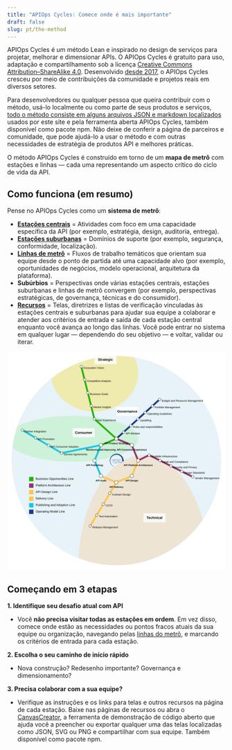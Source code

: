 ```yaml
---
title: "APIOps Cycles: Comece onde é mais importante"
draft: false
slug: pt/the-method
---
```


APIOps Cycles é um método Lean e inspirado no design de serviços para projetar, melhorar e dimensionar APIs.
O APIOps Cycles é gratuito para uso, adaptação e compartilhamento sob a licença [Creative Commons Attribution–ShareAlike 4.0](https://creativecommons.org/licenses/by-sa/4.0/). Desenvolvido [desde 2017](../changelog/), o APIOps Cycles cresceu por meio de contribuições da comunidade e projetos reais em diversos setores.

Para desenvolvedores ou qualquer pessoa que queira contribuir com o método, usá-lo localmente ou como parte de seus produtos e serviços, [todo o método consiste em alguns arquivos JSON e markdown localizados](https://github.com/APIOpsCycles/apiops-cycles-method-data.git) usados por este site e pela ferramenta aberta APIOps Cycles, também disponível como pacote npm. Não deixe de conferir a página de parceiros e comunidade, que pode ajudá-lo a usar o método e com outras necessidades de estratégia de produtos API e melhores práticas. 

O método APIOps Cycles é construído em torno de um **mapa de metrô** com estações e linhas — cada uma representando um aspecto crítico do ciclo de vida da API.

## Como funciona (em resumo)

Pense no APIOps Cycles como um **sistema de metrô**:
- [**Estações centrais**](../core-stations/) = Atividades com foco em uma capacidade específica da API (por exemplo, estratégia, design, auditoria, entrega).
- [**Estações suburbanas**](../suburb-stations/) = Domínios de suporte (por exemplo, segurança, conformidade, localização).
- [**Linhas de metrô**](../lines/) = Fluxos de trabalho temáticos que orientam sua equipe desde o ponto de partida até uma capacidade alvo (por exemplo, oportunidades de negócios, modelo operacional, arquitetura da plataforma).
- **Subúrbios** = Perspectivas onde várias estações centrais, estações suburbanas e linhas de metrô convergem (por exemplo, perspectivas estratégicas, de governança, técnicas e do consumidor).
- [**Recursos**](../recursos/) = Telas, diretrizes e listas de verificação vinculadas às estações centrais e suburbanas para ajudar sua equipe a colaborar e atender aos critérios de entrada e saída de cada estação central enquanto você avança ao longo das linhas.
Você pode entrar no sistema em qualquer lugar — dependendo do seu objetivo — e voltar, validar ou iterar.

![Mapa do metrô APIOps Cycles](../../../../assets/metro_map.svg)

## Começando em 3 etapas

**1. Identifique seu desafio atual com API**
    
- Você **não precisa visitar todas as estações em ordem**. Em vez disso, comece onde estão as necessidades ou pontos fracos atuais da sua equipe ou organização, navegando pelas [linhas do metrô](), e marcando os critérios de entrada para cada estação.

**2. Escolha o seu caminho de início rápido**
- Nova construção? Redesenho importante? Governança e dimensionamento?

**3. Precisa colaborar com a sua equipe?**
- Verifique as instruções e os links para telas e outros recursos na página de cada estação. Baixe nas páginas de recursos ou abra o [CanvasCreator](http://canvascreator.apiopscycles.com), a ferramenta de demonstração de código aberto que ajuda você a preencher ou exportar qualquer uma das telas localizadas como JSON, SVG ou PNG e compartilhar com sua equipe. Também disponível como pacote npm.